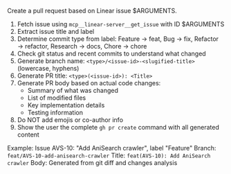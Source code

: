 Create a pull request based on Linear issue $ARGUMENTS.

1. Fetch issue using `mcp__linear-server__get_issue` with ID $ARGUMENTS
2. Extract issue title and label
3. Determine commit type from label: Feature → feat, Bug → fix, Refactor → refactor, Research → docs, Chore → chore
4. Check git status and recent commits to understand what changed
5. Generate branch name: `<type>/<issue-id>-<slugified-title>` (lowercase, hyphens)
6. Generate PR title: `<type>(<issue-id>): <Title>`
7. Generate PR body based on actual code changes:
   - Summary of what was changed
   - List of modified files
   - Key implementation details
   - Testing information
8. Do NOT add emojis or co-author info
9. Show the user the complete `gh pr create` command with all generated content

Example:
Issue AVS-10: "Add AniSearch crawler", label "Feature"
Branch: `feat/AVS-10-add-anisearch-crawler`
Title: `feat(AVS-10): Add AniSearch crawler`
Body: Generated from git diff and changes analysis
